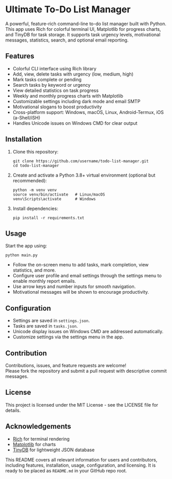 # Ultimate To-Do List Manager
A powerful, feature-rich command-line to-do list manager built with Python. This app uses Rich for colorful terminal UI, Matplotlib for progress charts, and TinyDB for task storage. It supports task urgency levels, motivational messages, statistics, search, and optional email reporting.

## Features
- Colorful CLI interface using Rich library
- Add, view, delete tasks with urgency (low, medium, high)
- Mark tasks complete or pending
- Search tasks by keyword or urgency
- View detailed statistics on task progress
- Weekly and monthly progress charts with Matplotlib
- Customizable settings including dark mode and email SMTP
- Motivational slogans to boost productivity
- Cross-platform support: Windows, macOS, Linux, Android-Termux, iOS (a-Shell/iSH)
- Handles Unicode issues on Windows CMD for clear output

## Installation
1. Clone this repository:
   ```
   git clone https://github.com/username/todo-list-manager.git
   cd todo-list-manager
   ```

2. Create and activate a Python 3.8+ virtual environment (optional but recommended):
   ```
   python -m venv venv
   source venv/bin/activate   # Linux/macOS
   venv\Scripts\activate      # Windows
   ```

3. Install dependencies:
   ```
   pip install -r requirements.txt
   ```

## Usage
Start the app using:
```
python main.py
```
- Follow the on-screen menu to add tasks, mark completion, view statistics, and more.
- Configure user profile and email settings through the settings menu to enable monthly report emails.
- Use arrow keys and number inputs for smooth navigation.
- Motivational messages will be shown to encourage productivity.

## Configuration
- Settings are saved in `settings.json`.
- Tasks are saved in `tasks.json`.
- Unicode display issues on Windows CMD are addressed automatically.
- Customize settings via the settings menu in the app.

## Contribution
Contributions, issues, and feature requests are welcome!  
Please fork the repository and submit a pull request with descriptive commit messages.

## License
This project is licensed under the MIT License - see the LICENSE file for details.

## Acknowledgements
- [Rich](https://github.com/Textualize/rich) for terminal rendering
- [Matplotlib](https://matplotlib.org/) for charts
- [TinyDB](https://tinydb.readthedocs.io/en/latest/) for lightweight JSON database

This README covers all relevant information for users and contributors, including features, installation, usage, configuration, and licensing. It is ready to be placed as `README.md` in your GitHub repo root.

